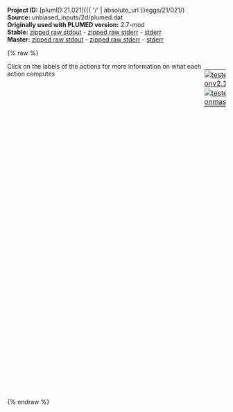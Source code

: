 **Project ID:** [plumID:21.021]({{ '/' | absolute_url }}eggs/21/021/)  
**Source:** unbiased_inputs/2d/plumed.dat  
**Originally used with PLUMED version:** 2.7-mod  
**Stable:** [zipped raw stdout](plumed.dat.plumed.stdout.txt.zip) - [zipped raw stderr](plumed.dat.plumed.stderr.txt.zip) - [stderr](plumed.dat.plumed.stderr)  
**Master:** [zipped raw stdout](plumed.dat.plumed_master.stdout.txt.zip) - [zipped raw stderr](plumed.dat.plumed_master.stderr.txt.zip) - [stderr](plumed.dat.plumed_master.stderr)  

{% raw %}
<div style="width: 100%; float:left">
<div style="width: 90%; float:left" id="value_details_data/unbiased_inputs/2d/plumed.dat"> Click on the labels of the actions for more information on what each action computes </div>
<div style="width: 10%; float:left"><table><tr><td style="padding:1px"><a href="plumed.dat.plumed.stderr"><img src="https://img.shields.io/badge/v2.10-passing-green.svg" alt="tested onv2.10" /></a></td></tr><tr><td style="padding:1px"><a href="plumed.dat.plumed_master.stderr"><img src="https://img.shields.io/badge/master-passing-green.svg" alt="tested onmaster" /></a></td></tr></table></div></div>
<pre style="width=97%;">
<span style="color:blue" class="comment">#</span>
<span class="plumedtooltip" style="color:green">UNITS<span class="right">This command sets the internal units for the code. <a href="https://www.plumed.org/doc-master/user-doc/html/_u_n_i_t_s.html" style="color:green">More details</a><i></i></span></span> <span class="plumedtooltip">LENGTH<span class="right">the units of lengths<i></i></span></span>=Bohr <span class="plumedtooltip">ENERGY<span class="right">the units of energy<i></i></span></span>=Ha 

<span style="display:none;" id="data/unbiased_inputs/2d/plumed.dat">The UNITS action with label <b></b> calculates something</span><b name="data/unbiased_inputs/2d/plumed.datd1" onclick='showPath("data/unbiased_inputs/2d/plumed.dat","data/unbiased_inputs/2d/plumed.datd1","data/unbiased_inputs/2d/plumed.datd1","black")'>d1</b><span style="display:none;" id="data/unbiased_inputs/2d/plumed.datd1">The DISTANCE action with label <b>d1</b> calculates the following quantities:<table  align="center" frame="void" width="95%" cellpadding="5%"><tr><td width="5%"><b> Quantity </b>  </td><td width="5%"><b> Type </b>  </td><td><b> Description </b> </td></tr><tr><td width="5%">d1.x</td><td width="5%"><font color="black">scalar</font></td><td>the x-component of the vector connecting the two atoms</td></tr><tr><td width="5%">d1.y</td><td width="5%"><font color="black">scalar</font></td><td>the y-component of the vector connecting the two atoms</td></tr><tr><td width="5%">d1.z</td><td width="5%"><font color="black">scalar</font></td><td>the z-component of the vector connecting the two atoms</td></tr></table></span>: <span class="plumedtooltip" style="color:green">DISTANCE<span class="right">Calculate the distance between a pair of atoms. <a href="https://www.plumed.org/doc-master/user-doc/html/_d_i_s_t_a_n_c_e.html" style="color:green">More details</a><i></i></span></span> <span class="plumedtooltip">ATOMS<span class="right">the pair of atom that we are calculating the distance between<i></i></span></span>=1,2 <span class="plumedtooltip">COMPONENTS<span class="right"> calculate the x, y and z components of the distance separately and store them as label<i></i></span></span>
<span style="color:blue" class="comment">#p: POSITION ATOM=1 </span>
<span style="color:blue" class="comment">#d1: COMBINE COEFFICIENTS=-1.0 ARG=p.x PERIODIC=NO</span>
<span style="color:blue" class="comment">#d2: COMBINE COEFFICIENTS=-1.0 ARG=p.y PERIODIC=NO</span>
<br/><b name="data/unbiased_inputs/2d/plumed.datff" onclick='showPath("data/unbiased_inputs/2d/plumed.dat","data/unbiased_inputs/2d/plumed.datff","data/unbiased_inputs/2d/plumed.datff","black")'>ff</b><span style="display:none;" id="data/unbiased_inputs/2d/plumed.datff">The MATHEVAL action with label <b>ff</b> calculates the following quantities:<table  align="center" frame="void" width="95%" cellpadding="5%"><tr><td width="5%"><b> Quantity </b>  </td><td width="5%"><b> Type </b>  </td><td><b> Description </b> </td></tr><tr><td width="5%">ff</td><td width="5%"><font color="black">scalar</font></td><td>an arbitrary function</td></tr></table></span>: <span class="plumedtooltip" style="color:green">MATHEVAL<span class="right">An alias to the CUSTOM function that can also be used to calaculate combinations of variables using a custom expression. <a href="https://www.plumed.org/doc-master/user-doc/html/_m_a_t_h_e_v_a_l.html" style="color:green">More details</a><i></i></span></span> <span class="plumedtooltip">ARG<span class="right">the values input to this function<i></i></span></span>=<b name="data/unbiased_inputs/2d/plumed.datd1">d1.x</b>,<b name="data/unbiased_inputs/2d/plumed.datd1">d1.y</b> <span class="plumedtooltip">VAR<span class="right">the names to give each of the arguments in the function<i></i></span></span>=x0,x1 <span class="plumedtooltip">PERIODIC<span class="right">if the output of your function is periodic then you should specify the periodicity of the function<i></i></span></span>=NO <span class="plumedtooltip">FUNC<span class="right">the function you wish to evaluate<i></i></span></span>=30.0*exp(-4.0*(x0-1)^2-4.0*(x1-1)^2)+30.0*exp(-4.0*(x0-1)^2-4.0*(x1+1)^2)+30.0*exp(-4.0*(x0+1)^2-4.0*(x1+1)^2)+30.0/(1.0/((5.0*x0+5.0)^2+(5.0*x1+5.0)^2+1)+1.0/((5.0*x0-5.0)^2+(5.0*x1+5.0)^2+1)+1.0/((5.0*x0-5.0)^2+(5.0*x1-5.0)^2+1)+1.0/((-3.5355339059*x0+3.5355339059*x1)^2+(0.500000000834386*x0+0.500000000834386*x1)^8)+1.0/(1.0*x1^8+(5.0*x0-5.0)^2)+1.0/(1.0*x0^8+(5.0*x1+5.0)^2))

<b name="data/unbiased_inputs/2d/plumed.datbb" onclick='showPath("data/unbiased_inputs/2d/plumed.dat","data/unbiased_inputs/2d/plumed.datbb","data/unbiased_inputs/2d/plumed.datbb","black")'>bb</b><span style="display:none;" id="data/unbiased_inputs/2d/plumed.datbb">The BIASVALUE action with label <b>bb</b> calculates the following quantities:<table  align="center" frame="void" width="95%" cellpadding="5%"><tr><td width="5%"><b> Quantity </b>  </td><td width="5%"><b> Type </b>  </td><td><b> Description </b> </td></tr><tr><td width="5%">bb.bias</td><td width="5%"><font color="black">scalar</font></td><td>the instantaneous value of the bias potential</td></tr><tr><td width="5%">bb.ff_bias</td><td width="5%"><font color="black">scalar</font></td><td>one or multiple instances of this quantity can be referenced elsewhere in the input file. these quantities will named with  the arguments of the bias followed by the character string _bias. These quantities tell the user how much the bias is due to each of the colvars. This particular component measures this quantity for the input CV named ff</td></tr></table></span>: <span class="plumedtooltip" style="color:green">BIASVALUE<span class="right">Takes the value of one variable and use it as a bias <a href="https://www.plumed.org/doc-master/user-doc/html/_b_i_a_s_v_a_l_u_e.html" style="color:green">More details</a><i></i></span></span> <span class="plumedtooltip">ARG<span class="right">the labels of the scalar/vector arguments whose values will be used as a bias on the system<i></i></span></span>=<b name="data/unbiased_inputs/2d/plumed.datff">ff</b>
</pre>
{% endraw %}
